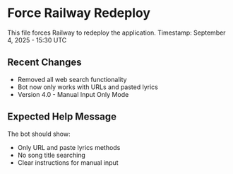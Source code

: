 # Force Railway Redeploy
This file forces Railway to redeploy the application.
Timestamp: September 4, 2025 - 15:30 UTC

## Recent Changes
- Removed all web search functionality
- Bot now only works with URLs and pasted lyrics
- Version 4.0 - Manual Input Only Mode

## Expected Help Message
The bot should show:
- Only URL and paste lyrics methods
- No song title searching
- Clear instructions for manual input
